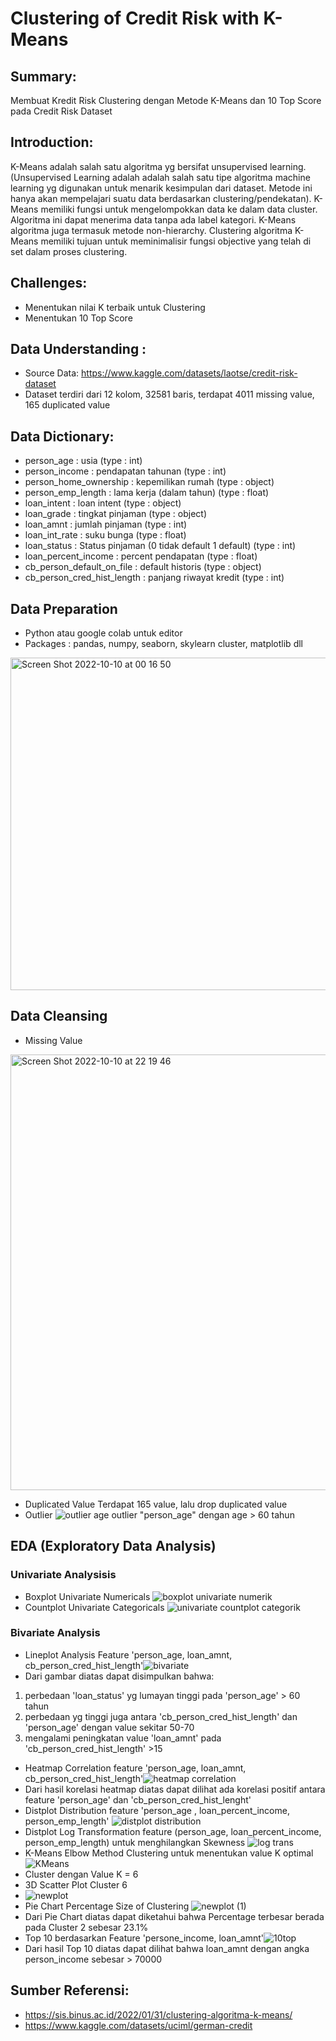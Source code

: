 # Clustering of Credit Risk with K-Means

## Summary:
Membuat Kredit Risk Clustering dengan Metode K-Means dan 10 Top Score pada Credit Risk Dataset

## Introduction: 
K-Means adalah salah satu algoritma yg bersifat unsupervised learning. (Unsupervised Learning adalah adalah salah satu tipe algoritma machine learning yg digunakan untuk menarik kesimpulan dari dataset. Metode ini hanya akan mempelajari suatu data berdasarkan clustering/pendekatan). K-Means memiliki fungsi untuk mengelompokkan data ke dalam data cluster. Algoritma ini dapat menerima data tanpa ada label kategori. K-Means algoritma juga termasuk metode non-hierarchy. Clustering algoritma K-Means memiliki tujuan untuk meminimalisir fungsi objective yang telah di set dalam proses clustering.

## Challenges:
- Menentukan nilai K terbaik untuk Clustering
- Menentukan 10 Top Score

## Data Understanding : 
- Source Data: https://www.kaggle.com/datasets/laotse/credit-risk-dataset
- Dataset terdiri dari 12 kolom, 32581 baris, terdapat 4011 missing value, 165 duplicated value

## Data Dictionary:
- person_age                  : usia (type : int)
- person_income               : pendapatan tahunan (type : int)
- person_home_ownership       : kepemilikan rumah (type : object)
- person_emp_length           : lama kerja (dalam tahun) (type : float)
- loan_intent                 : loan intent (type : object)
- loan_grade                  : tingkat pinjaman (type : object)
- loan_amnt                   : jumlah pinjaman (type : int)
- loan_int_rate				        : suku bunga (type : float)
- loan_status				          : Status pinjaman (0 tidak default 1 default) (type : int)
- loan_percent_income 		    : percent pendapatan (type : float)
- cb_person_default_on_file   : default historis (type : object)
- cb_person_cred_hist_length  : panjang riwayat kredit (type : int)

## Data Preparation
- Python atau google colab untuk editor
- Packages : pandas, numpy, seaborn, skylearn cluster, matplotlib dll
<img width="532" alt="Screen Shot 2022-10-10 at 00 16 50" src="https://user-images.githubusercontent.com/112957682/194764806-dc9842fb-17a3-473c-8b04-4b5879530579.png">

##	Data Cleansing
- Missing Value
<img width="697" alt="Screen Shot 2022-10-10 at 22 19 46" src="https://user-images.githubusercontent.com/112957682/194875845-d0fcf5f8-13c6-4c9a-b345-ab5aa4de0cf2.png">

- Duplicated Value
  Terdapat 165 value, lalu drop duplicated value
- Outlier 
![outlier age](https://user-images.githubusercontent.com/112957682/194936742-62bdbc80-f8db-4ba9-89e6-166c93e267be.png)
  outlier "person_age" dengan age > 60 tahun


## EDA (Exploratory Data Analysis)
### Univariate Analysisis 
  - Boxplot Univariate Numericals
![boxplot univariate numerik](https://user-images.githubusercontent.com/112957682/194946254-90939d64-8011-4d3c-98a5-489d9f56471e.png)
  - Countplot Univariate Categoricals
![univariate countplot categorik](https://user-images.githubusercontent.com/112957682/194947042-dcd389c6-940c-4178-a6f2-9923bf8e74b9.png)

### Bivariate Analysis
- Lineplot Analysis Feature 'person_age, loan_amnt, cb_person_cred_hist_length'![bivariate](https://user-images.githubusercontent.com/112957682/194948176-ed316fc8-59c0-45d1-aafb-699e0819546d.png)
- Dari gambar diatas dapat disimpulkan bahwa:
1. perbedaan 'loan_status' yg lumayan tinggi pada 'person_age' > 60 tahun
2. perbedaan yg tinggi juga antara 'cb_person_cred_hist_length' dan 'person_age' dengan value sekitar 50-70
3. mengalami peningkatan value 'loan_amnt' pada 'cb_person_cred_hist_length' >15

- Heatmap Correlation feature 'person_age, loan_amnt, cb_person_cred_hist_length'![heatmap correlation](https://user-images.githubusercontent.com/112957682/194948841-6348b357-8b32-4aac-acaa-aa63cdc9d145.png)
- Dari hasil korelasi heatmap diatas dapat dilihat ada korelasi positif antara feature 'person_age' dan 'cb_person_cred_hist_lenght'
- Distplot Distribution feature 'person_age , loan_percent_income, person_emp_length'
![distplot distribution](https://user-images.githubusercontent.com/112957682/194949514-ef86eedb-2ed2-4aba-80c5-3f48814722e4.png)
- Distplot Log Transformation feature (person_age, loan_percent_income, person_emp_length) untuk menghilangkan Skewness ![log trans](https://user-images.githubusercontent.com/112957682/194950151-5de54cbe-d90c-47ce-99d3-b9add5d891d9.png)
- K-Means Elbow Method Clustering untuk menentukan value K optimal![KMeans](https://user-images.githubusercontent.com/112957682/194951262-a47e6065-f9e7-428f-b10f-fb6465fb8975.png)
- Cluster dengan Value K = 6
-  3D Scatter Plot Cluster 6 
- ![newplot](https://user-images.githubusercontent.com/112957682/194952100-24e4b5f0-d629-45aa-bb31-b67f74112577.png)
- Pie Chart Percentage Size of Clustering ![newplot (1)](https://user-images.githubusercontent.com/112957682/194953077-42931806-be5a-4ca3-bc86-68f4b91ec83a.png)
- Dari Pie Chart diatas dapat diketahui bahwa Percentage terbesar berada pada Cluster 2 sebesar 23.1%
- Top 10 berdasarkan Feature 'persone_income, loan_amnt'![10top](https://user-images.githubusercontent.com/112957682/194954563-e8f8fe13-3e6b-4130-99e3-18048ccf391b.png)
- Dari hasil Top 10 diatas dapat dilihat bahwa loan_amnt dengan angka person_income sebesar > 70000

## Sumber Referensi: 
- https://sis.binus.ac.id/2022/01/31/clustering-algoritma-k-means/
- https://www.kaggle.com/datasets/uciml/german-credit







